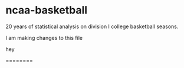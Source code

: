# ncaa-basketball
20 years of statistical analysis on division I college basketball seasons. 

I am making changes to this file  

hey
 
========
>>>>>
